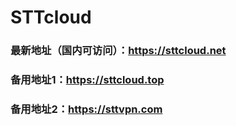 # STTcloud

### 最新地址（国内可访问）：https://sttcloud.net
### 备用地址1：https://sttcloud.top
### 备用地址2：https://sttvpn.com
